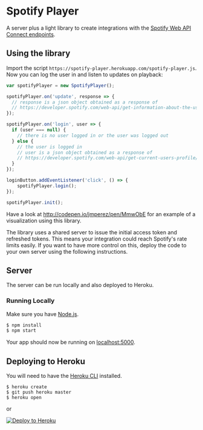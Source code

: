 # Spotify Player

A server plus a light library to create integrations with the [Spotify Web API Connect endpoints](https://developer.spotify.com/web-api/web-api-connect-endpoint-reference/).

## Using the library

Import the script `https://spotify-player.herokuapp.com/spotify-player.js`. Now you can log the user in and listen to updates on playback:

```js
var spotifyPlayer = new SpotifyPlayer();

spotifyPlayer.on('update', response => {
  // response is a json object obtained as a response of
  // https://developer.spotify.com/web-api/get-information-about-the-users-current-playback/
});

spotifyPlayer.on('login', user => {
  if (user === null) {
    // there is no user logged in or the user was logged out
  } else {
    // the user is logged in
    // user is a json object obtained as a response of
    // https://developer.spotify.com/web-api/get-current-users-profile/
  }
});

loginButton.addEventListener('click', () => {
    spotifyPlayer.login();
});

spotifyPlayer.init();
```

Have a look at http://codepen.io/jmperez/pen/MmwObE for an example of a visualization using this library.

The library uses a shared server to issue the initial access token and refreshed tokens. This means your integration could reach Spotify's rate limits easily. If you want to have more control on this, deploy the code to your own server using the following instructions.

## Server

The server can be run locally and also deployed to Heroku.

### Running Locally

Make sure you have [Node.js](http://nodejs.org/).

```sh
$ npm install
$ npm start
```

Your app should now be running on [localhost:5000](http://localhost:5000/).

## Deploying to Heroku

You will need to have the [Heroku CLI](https://cli.heroku.com/) installed.
 
```
$ heroku create
$ git push heroku master
$ heroku open
```
or

[![Deploy to Heroku](https://www.herokucdn.com/deploy/button.png)](https://heroku.com/deploy)
